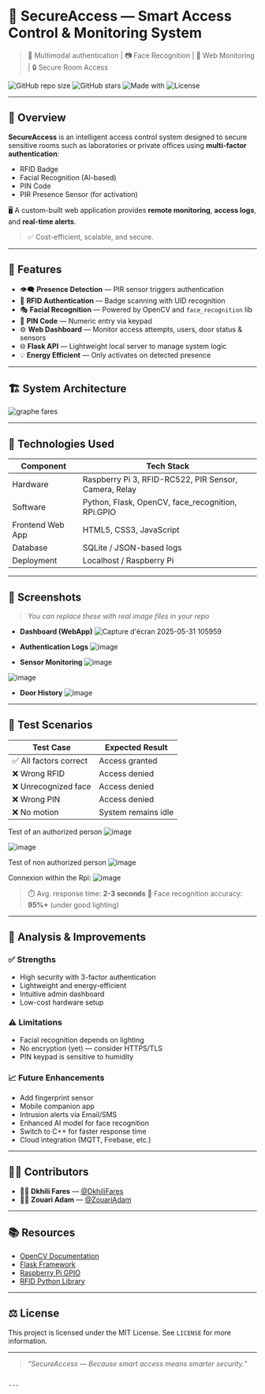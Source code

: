 
# 🔐 SecureAccess — Smart Access Control & Monitoring System

> 🧠 Multimodal authentication | 📷 Face Recognition | 📱 Web Monitoring | 🔒 Secure Room Access

![GitHub repo size](https://img.shields.io/github/repo-size/DkhiliFares/SecureAccess)
![GitHub stars](https://img.shields.io/github/stars/DkhiliFares/SecureAccess?style=social)
![Made with](https://img.shields.io/badge/Made%20with-Python%20%26%20Flask-blue)
![License](https://img.shields.io/github/license/DkhiliFares/SecureAccess)

---

## 🧭 Overview

**SecureAccess** is an intelligent access control system designed to secure sensitive rooms such as laboratories or private offices using **multi-factor authentication**:

- RFID Badge
- Facial Recognition (AI-based)
- PIN Code
- PIR Presence Sensor (for activation)

🖥 A custom-built web application provides **remote monitoring**, **access logs**, and **real-time alerts**.

> ✅ Cost-efficient, scalable, and secure.

---

## 🧠 Features

- 👁️‍🗨️ **Presence Detection** — PIR sensor triggers authentication
- 🧾 **RFID Authentication** — Badge scanning with UID recognition
- 🎭 **Facial Recognition** — Powered by OpenCV and `face_recognition` lib
- 🔐 **PIN Code** — Numeric entry via keypad
- ⚙️ **Web Dashboard** — Monitor access attempts, users, door status & sensors
- 🌐 **Flask API** — Lightweight local server to manage system logic
- 💡 **Energy Efficient** — Only activates on detected presence

---

## 🏗️ System Architecture
![graphe fares ](https://github.com/user-attachments/assets/bdc66664-6197-4763-a59f-70c612f0825f)


---

## 🚀 Technologies Used

| Component        | Tech Stack                                            |
| ---------------- | ----------------------------------------------------- |
| Hardware         | Raspberry Pi 3, RFID-RC522, PIR Sensor, Camera, Relay |
| Software         | Python, Flask, OpenCV, face\_recognition, RPi.GPIO    |
| Frontend Web App | HTML5, CSS3, JavaScript                               |
| Database         | SQLite / JSON-based logs                              |
| Deployment       | Localhost / Raspberry Pi                              |

---

## 📸 Screenshots

> *You can replace these with real image files in your repo*

* **Dashboard (WebApp)**
![Capture d'écran 2025-05-31 105959](https://github.com/user-attachments/assets/1f3d3ed0-ef38-41b8-948d-680e31fecc6b)


* **Authentication Logs**
![image](https://github.com/user-attachments/assets/f9df95ef-8a99-4719-8ce6-a1147e6e4f8e)


* **Sensor Monitoring**
![image](https://github.com/user-attachments/assets/94517377-7dd0-4de9-a93a-1beb6f333ef0)

![image](https://github.com/user-attachments/assets/233a6daf-0678-491a-a567-e7c0174e812f)

* **Door History**
![image](https://github.com/user-attachments/assets/e9d02314-b85b-48ed-9456-127626727160)


---

## 🧪 Test Scenarios

| Test Case             | Expected Result     |
| --------------------- | ------------------- |
| ✅ All factors correct | Access granted      |
| ❌ Wrong RFID          | Access denied       |
| ❌ Unrecognized face   | Access denied       |
| ❌ Wrong PIN           | Access denied       |
| ❌ No motion           | System remains idle |
Test of an authorized person 
![image](https://github.com/user-attachments/assets/32e296a5-e761-4f60-969c-97f57a721ad3)

![image](https://github.com/user-attachments/assets/1166841c-a969-4479-8e58-f93ade928cb3)

Test of non authorized person
![image](https://github.com/user-attachments/assets/5b9300c5-fd4a-4466-876b-0f3da7353eeb)

Connexion within the Rpi:
![image](https://github.com/user-attachments/assets/f87c3d16-792e-45da-8cf9-0d898c79878f)



> ⏱️ Avg. response time: **2-3 seconds**
> 🎯 Face recognition accuracy: **95%+** (under good lighting)


---

## 🔬 Analysis & Improvements

### ✅ Strengths

* High security with 3-factor authentication
* Lightweight and energy-efficient
* Intuitive admin dashboard
* Low-cost hardware setup

### ⚠️ Limitations

* Facial recognition depends on lighting
* No encryption (yet) — consider HTTPS/TLS
* PIN keypad is sensitive to humidity

### 📈 Future Enhancements

* Add fingerprint sensor
* Mobile companion app
* Intrusion alerts via Email/SMS
* Enhanced AI model for face recognition
* Switch to C++ for faster response time
* Cloud integration (MQTT, Firebase, etc.)

---

## 🧑‍💻 Contributors

* 👨‍🎓 **Dkhili Fares** — [@DkhiliFares](https://github.com/DkhiliFares)
* 👨‍🎓 **Zouari Adam** — [@ZouariAdam](https://github.com/Adam-Zouari)

---

## 📚 Resources

* [OpenCV Documentation](https://docs.opencv.org/)
* [Flask Framework](https://flask.palletsprojects.com/)
* [Raspberry Pi GPIO](https://www.raspberrypi.org/documentation)
* [RFID Python Library](https://pypi.org/project/mfRC522)

---

## ⚖️ License

This project is licensed under the MIT License. See `LICENSE` for more information.

---

> *“SecureAccess — Because smart access means smarter security.”*

```

---

